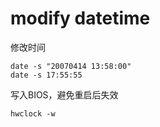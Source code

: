 # modify datetime

修改时间

```
date -s "20070414 13:58:00" 
date -s 17:55:55
```

写入BIOS，避免重启后失效

```
hwclock -w
```



